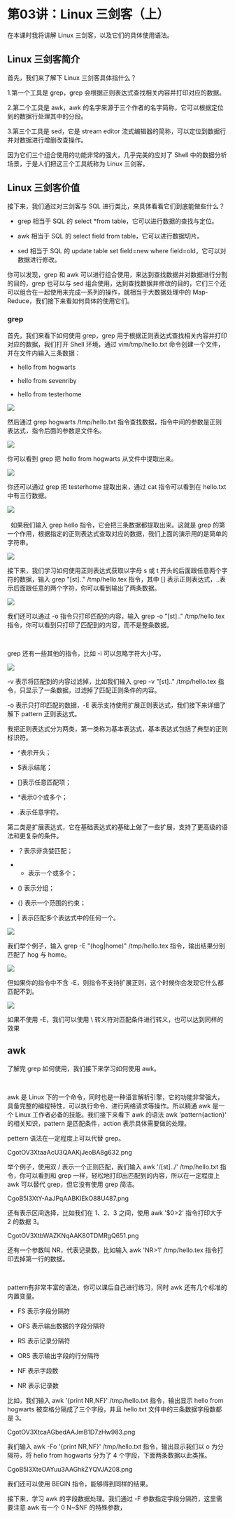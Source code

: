 # 第03讲：Linux 三剑客（上）

在本课时我将讲解 Linux 三剑客，以及它们的具体使用语法。

## Linux 三剑客简介      

首先，我们来了解下 Linux 三剑客具体指什么？

1.第一个工具是 grep，grep 会根据正则表达式查找相关内容并打印对应的数据。

2.第二个工具是 awk，awk 的名字来源于三个作者的名字简称，它可以根据定位到的数据行处理其中的分段。

3.第三个工具是 sed，它是 stream editor 流式编辑器的简称，可以定位到数据行并对数据进行增删改查操作。

因为它们三个组合使用的功能非常的强大，几乎完美的应对了 Shell 中的数据分析场景，于是人们把这三个工具统称为 Linux 三剑客。

## Linux 三剑客价值      

接下来，我们通过对三剑客与 SQL 进行类比，来具体看看它们到底能做些什么？

* grep 相当于 SQL 的 select *from table，它可以进行数据的查找与定位。

* awk 相当于 SQL 的 select field from table，它可以进行数据切片。

* sed 相当于 SQL 的 update table set field=new where field=old，它可以对数据进行修改。

你可以发现，grep 和 awk 可以进行组合使用，来达到查找数据并对数据进行分割的目的，grep 也可以与 sed 组合使用，达到查找数据并修改的目的，它们三个还可以组合在一起使用来完成一系列的操作，就相当于大数据处理中的 Map-Reduce，我们接下来看如何具体的使用它们。

### grep      

首先，我们来看下如何使用 grep，grep 用于根据正则表达式查找相关内容并打印对应的数据，我们打开 Shell 环境，通过 vim/tmp/hello.txt 命令创建一个文件，并在文件内输入三条数据：

* hello from hogwarts

* hello from sevenriby

* hello from testerhome

![](/static/image/CgoB5l3XtNuAPoP1AACZeigKKy8997.png)

然后通过 grep hogwarts /tmp/hello.txt 指令查找数据，指令中间的参数是正则表达式，指令后面的参数是文件名。

![](/static/image/CgotOV3XtPiAXjErAADUYrh9hPI032.png)


你可以看到 grep 把 hello from hogwarts 从文件中提取出来。

 ![](/static/image/CgoB5l3XtQuAMGB7AAFQI4atTN4017.png)
 
你还可以通过 grep 把 testerhome 提取出来，通过 cat 指令可以看到在 hello.txt 中有三行数据。 
  
![](/static/image/CgotOV3XtRqAHiTCAAIU-z_0BFc527.png)    

 
如果我们输入 grep hello 指令，它会把三条数据都提取出来。这就是 grep 的第一个作用，根据指定的正则表达式查取对应的数据，我们上面的演示用的是简单的字符串。

![](/static/image/CgotOV3XtSmAVa4mAAKQLiKRwF0939.png)

接下来，我们学习如何使用正则表达式获取以字母 s 或 t 开头的后面跟任意两个字符的数据，输入 grep "[st].." /tmp/hello.tex 指令，其中 [] 表示正则表达式，..表示后面跟任意的两个字符，你可以看到输出了两条数据。

![](/static/image/CgoB5l3XtTeAfsKQAAJKMXmUvhU283.png)

我们还可以通过 -o 指令只打印匹配的内容，输入 grep -o "[st].." /tmp/hello.tex 指令，你可以看到只打印了匹配到的内容，而不是整条数据。

       

grep 还有一些其他的指令，比如 -i 可以忽略字符大小写。  

![](/static/image/CgoB5l3XtUWAK5t-AAIxEAoUhtM359.png)


-v 表示将匹配到的内容过滤掉，比如我们输入 grep -v "[st].." /tmp/hello.tex 指令，只显示了一条数据，过滤掉了匹配正则条件的内容。


-o 表示只打印匹配的数据，-E 表示支持使用扩展正则表达式，我们接下来详细了解下 pattern 正则表达式。

我把正则表达式分为两类，第一类称为基本表达式，基本表达式包括了典型的正则标识符。

* ^表示开头；

* $表示结尾；

* []表示任意匹配项；

* *表示0个或多个；

* .表示任意字符。

第二类是扩展表达式，它在基础表达式的基础上做了一些扩展，支持了更高级的语法和更复杂的条件。
* ？表示非贪婪匹配；

* + 表示一个或多个；

* () 表示分组；

* {} 表示一个范围的约束；

* | 表示匹配多个表达式中的任何一个。   


![](/static/image/CgoB5l3XtVaAJPZaAAJpe4YZD9c323.png)

我们举个例子，输入 grep -E "(hog|home)" /tmp/hello.tex 指令，输出结果分别匹配了 hog 与 home。

![](/static/image/CgotOV3XtWSAF9K-AAKOZuR4qrg333.png)

但如果你的指令中不含 -E，则指令不支持扩展正则，这个时候你会发现它什么都匹配不到。 

![](/static/image/CgoB5l3XtXGAQRR7AAKVDfReUHg948.png)

如果不使用 -E，我们可以使用 \ 转义符对匹配条件进行转义，也可以达到同样的效果

## awk

了解完 grep 如何使用，我们接下来学习如何使用 awk。

     

awk 是 Linux 下的一个命令，同时也是一种语言解析引擎，它的功能非常强大，具备完整的编程特性，可以执行命令、进行网络请求等操作。所以精通 awk 是一个 Linux 工作者必备的技能。我们接下来看下 awk 的语法 awk 'pattern{action}' 的相关知识，pattern 是匹配条件，action 表示具体需要做的处理。



pettern 语法在一定程度上可以代替 grep。

CgotOV3XtaaAcU3QAAKjJeoBA8g632.png

举个例子，使用双 / 表示一个正则匹配，我们输入 awk '/[st]../' /tmp/hello.txt 指令，你可以看到和 grep 一样，轻松地打印出匹配到的内容，所以在一定程度上 awk 可以替代 grep，但它没有使用 grep 简洁。 

CgoB5l3XtY-AaJPqAABKIEkO88U487.png  

还有表示区间选择，比如我们在 1、2、3 之间，使用 awk '$0>2' 指令打印大于 2 的数据 3。

 CgotOV3XtbWAZKNqAAK80TDMRgQ651.png         
 
 还有一个参数叫 NR，代表记录数，比如输入 awk 'NR>1' /tmp/hello.tex 指令打印去掉第一行的数据。

     

pattern有非常丰富的语法，你可以课后自己进行练习，同时 awk 还有几个标准的内置变量。


* FS 表示字段分隔符

* OFS 表示输出数据的字段分隔符

* RS 表示记录分隔符

* ORS 表示输出字段的行分隔符

* NF 表示字段数

* NR 表示记录数            

比如，我们输入 awk '{print NR,NF}' /tmp/hello.txt 指令，输出显示 hello from hogwarts 被空格分隔成了三个字段，并且 hello.txt 文件中的三条数据字段数都是 3。  

CgotOV3XtcaAGbedAAJmB1D7zHw983.png

我们输入 awk -Fo '{print NR,NF}' /tmp/hello.txt 指令，输出显示我们以 o 为分隔符，将 hello from hogwarts 分为了 4 个字段，下面两条数据以此类推。

CgoB5l3XteOAYuu3AAGhkZYQVJA208.png

我们还可以使用 BEGIN 指令，能够得到同样的结果。              



接下来，学习 awk 的字段数据处理。我们通过 -F 参数指定字段分隔符，这里需要注意 awk 有一个 $0~$N~$NF 的特殊参数，
